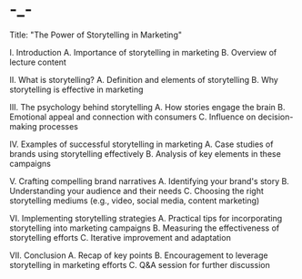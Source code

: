 # -_-
Title: "The Power of Storytelling in Marketing"

I. Introduction
A. Importance of storytelling in marketing
B. Overview of lecture content

II. What is storytelling?
A. Definition and elements of storytelling
B. Why storytelling is effective in marketing

III. The psychology behind storytelling
A. How stories engage the brain
B. Emotional appeal and connection with consumers
C. Influence on decision-making processes

IV. Examples of successful storytelling in marketing
A. Case studies of brands using storytelling effectively
B. Analysis of key elements in these campaigns

V. Crafting compelling brand narratives
A. Identifying your brand's story
B. Understanding your audience and their needs
C. Choosing the right storytelling mediums (e.g., video, social media, content marketing)

VI. Implementing storytelling strategies
A. Practical tips for incorporating storytelling into marketing campaigns
B. Measuring the effectiveness of storytelling efforts
C. Iterative improvement and adaptation

VII. Conclusion
A. Recap of key points
B. Encouragement to leverage storytelling in marketing efforts
C. Q&A session for further discussion

